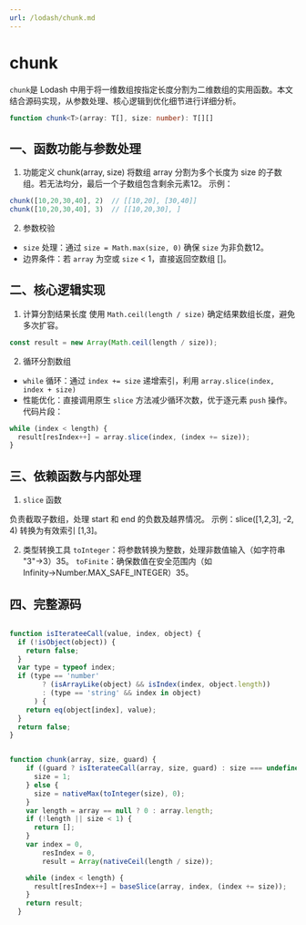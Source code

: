 ```yaml
---
url: /lodash/chunk.md
---
```

# chunk

`chunk`是 Lodash 中用于将一维数组按指定长度分割为二维数组的实用函数。本文结合源码实现，从参数处理、核心逻辑到优化细节进行详细分析。

```typescript
function chunk<T>(array: T[], size: number): T[][]
```

## 一、函数功能与参数处理

1. ‌功能定义‌
   chunk(array, size) 将数组 array 分割为多个长度为 size 的子数组。若无法均分，最后一个子数组包含剩余元素‌12。
   ‌示例‌：

```javascript
chunk([10,20,30,40], 2)  // [[10,20], [30,40]]
chunk([10,20,30,40], 3)  // [[10,20,30], ]
```

2. ‌‌参数校验

* `‌size` 处理‌：通过 `size = Math.max(size, 0)` 确保 `size` 为非负数‌12。
* ‌边界条件‌：若 `array` 为空或 `size` < 1，直接返回空数组 \[]‌。

## 二、核心逻辑实现

1. ‌‌‌计算分割结果长度
   使用 `Math.ceil(length / size)` 确定结果数组长度，避免多次扩容‌。

```javascript
const result = new Array(Math.ceil(length / size));

```

2. 循环分割数组

* `‌while` 循环‌：通过 `index += size` 递增索引，利用 `array.slice(index, index + size) `
* ‌性能优化‌：直接调用原生 `slice` 方法减少循环次数，优于逐元素 `push` 操作‌。
  ‌代码片段‌：

```javascript
while (index < length) {
  result[resIndex++] = array.slice(index, (index += size));
}
```

## 三、依赖函数与内部处理

1. `‌slice` 函数‌

负责截取子数组，处理 start 和 end 的负数及越界情况‌。
‌示例‌：slice(\[1,2,3], -2, 4) 转换为有效索引 \[1,3]‌。

2. ‌类型转换工具‌
   `‌toInteger`‌：将参数转换为整数，处理非数值输入（如字符串 "3"→3）‌35。
   `‌toFinite`‌：确保数值在安全范围内（如 Infinity→Number.MAX\_SAFE\_INTEGER）‌35。

## 四、完整源码

```javascript

function isIterateeCall(value, index, object) {
  if (!isObject(object)) {
    return false;
  }
  var type = typeof index;
  if (type == 'number'
        ? (isArrayLike(object) && isIndex(index, object.length))
        : (type == 'string' && index in object)
      ) {
    return eq(object[index], value);
  }
  return false;
}


function chunk(array, size, guard) {
    if ((guard ? isIterateeCall(array, size, guard) : size === undefined)) {
      size = 1;
    } else {
      size = nativeMax(toInteger(size), 0);
    }
    var length = array == null ? 0 : array.length;
    if (!length || size < 1) {
      return [];
    }
    var index = 0,
        resIndex = 0,
        result = Array(nativeCeil(length / size));

    while (index < length) {
      result[resIndex++] = baseSlice(array, index, (index += size));
    }
    return result;
  }

```
